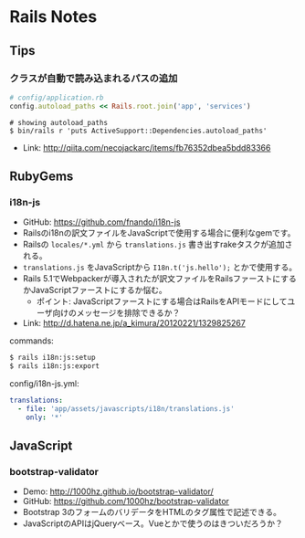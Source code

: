 # Rails Notes

## Tips

### クラスが自動で読み込まれるパスの追加

```ruby
# config/application.rb
config.autoload_paths << Rails.root.join('app', 'services')
```

```
# showing autoload_paths
$ bin/rails r 'puts ActiveSupport::Dependencies.autoload_paths'
```

* Link: http://qiita.com/necojackarc/items/fb76352dbea5bdd83366

## RubyGems

### i18n-js

* GitHub: https://github.com/fnando/i18n-js
* Railsのi18nの訳文ファイルをJavaScriptで使用する場合に便利なgemです。
* Railsの `locales/*.yml` から `translations.js` 書き出すrakeタスクが追加される。
* `translations.js` をJavaScriptから `I18n.t('js.hello');` とかで使用する。
* Rails 5.1でWebpackerが導入されたが訳文ファイルをRailsファーストにするかJavaScriptファーストにするか悩む。
    * ポイント: JavaScriptファーストにする場合はRailsをAPIモードにしてユーザ向けのメッセージを排除できるか？
* Link: http://d.hatena.ne.jp/a_kimura/20120221/1329825267

commands:

```bash
$ rails i18n:js:setup
$ rails i18n:js:export
```

config/i18n-js.yml:

```yml
translations:
  - file: 'app/assets/javascripts/i18n/translations.js'
    only: '*'
```

## JavaScript

### bootstrap-validator

* Demo: http://1000hz.github.io/bootstrap-validator/
* GitHub: https://github.com/1000hz/bootstrap-validator
* Bootstrap 3のフォームのバリデータをHTMLのタグ属性で記述できる。
* JavaScriptのAPIはjQueryベース。Vueとかで使うのはきついだろうか？
